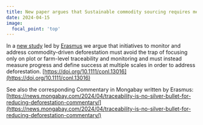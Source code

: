 ```yaml
---
title: New paper argues that Sustainable commodity sourcing requires measuring and governing land use change at multiple scales
date: 2024-04-15
image:
  focal_point: 'top'
---
```


<!--more-->

In a [new study](https://doi.org/10.1111/conl.13016) led by [Erasmus](https://landsystems-lab.earth/author/erasmus-zu-ermgassen/) we argue that initiatives to monitor and address commodity-driven deforestation must avoid the trap of focusing only on plot or farm-level traceability and monitoring and must instead measure progress and define success at multiple scales in order to address deforestation.
[https://doi.org/10.1111/conl.13016](https://doi.org/10.1111/conl.13016)

See also the corresponding Commentary in Mongabay written by Erasmus: 
[https://news.mongabay.com/2024/04/traceability-is-no-silver-bullet-for-reducing-deforestation-commentary/](https://news.mongabay.com/2024/04/traceability-is-no-silver-bullet-for-reducing-deforestation-commentary/)
